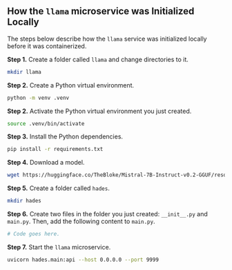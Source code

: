 ## How the `llama` microservice was Initialized Locally
The steps below describe how the `llama` service was initialized locally before it was containerized.

**Step 1.** Create a folder called `llama` and change directories to it. 
```bash
mkdir llama
```

**Step 2.** Create a Python virtual environment.
```bash
python -m venv .venv
```

**Step 2.** Activate the Python virtual environment you just created.
```bash
source .venv/bin/activate
```

**Step 3.** Install the Python dependencies.
```bash
pip install -r requirements.txt 
```

**Step 4.** Download a model.
```bash
wget https://huggingface.co/TheBloke/Mistral-7B-Instruct-v0.2-GGUF/resolve/main/mistral-7b-instruct-v0.2.Q6_K.gguf
```

**Step 5.** Create a folder called `hades`.  
```bash
mkdir hades
```

**Step 6.** Create two files in the folder you just created: `__init__.py` and `main.py`. Then, add the following content to `main.py`.
```python
# Code goes here.
```

**Step 7.** Start the `llama` microservice.
```bash
uvicorn hades.main:api --host 0.0.0.0 --port 9999
```
